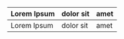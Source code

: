  | Lorem Ipsum | dolor sit | amet |
 | ----------- | --------- | ---- |
 | Lorem Ipsum | dolor sit | amet |

